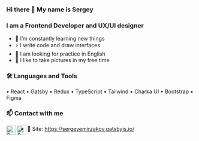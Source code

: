 ### Hi there 👋 My name is Sergey
### I am a Frontend Developer and UX/UI designer

- 🌱 I’m constantly learning new things
- ⚡ I write code and draw interfaces
- 🧐 I am looking for practice in English
- 📸 I like to take pictures in my free time

### 🛠 Languages and Tools
• React • Gatsby • Redux • TypeScript • Tailwind • Charka UI • Bootstrap • Figma

### 📫 Contact with me
[<img align="left" alt="React" width="25px" src="https://cdn.worldvectorlogo.com/logos/linkedin-icon-2.svg" />][LinkedIn]
[<img align="left" alt="React" width="25px" src="https://cdn.worldvectorlogo.com/logos/instagram-5.svg" />][Instagram]
- 🍩 Site: https://sergeyemirzakov.gatsbyjs.io/


[LinkedIn]: https://www.linkedin.com/in/seem16/
[Instagram]: https://instagram.com/greenfl4me/




